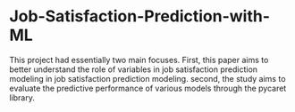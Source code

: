 # Job-Satisfaction-Prediction-with-ML
This project had essentially two main focuses. First, this paper aims to better understand the role of variables in job satisfaction prediction modeling in job satisfaction prediction modeling. second, the study aims to evaluate the predictive performance of various models through the pycaret library. 
